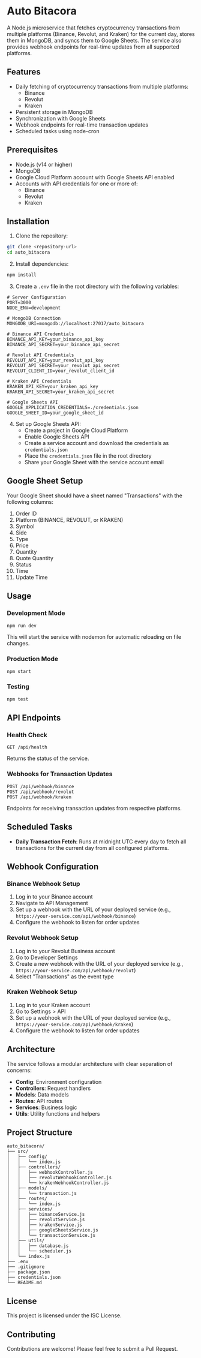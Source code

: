 # Auto Bitacora

A Node.js microservice that fetches cryptocurrency transactions from multiple platforms (Binance, Revolut, and Kraken) for the current day, stores them in MongoDB, and syncs them to Google Sheets. The service also provides webhook endpoints for real-time updates from all supported platforms.

## Features

- Daily fetching of cryptocurrency transactions from multiple platforms:
  - Binance
  - Revolut
  - Kraken
- Persistent storage in MongoDB
- Synchronization with Google Sheets
- Webhook endpoints for real-time transaction updates
- Scheduled tasks using node-cron

## Prerequisites

- Node.js (v14 or higher)
- MongoDB
- Google Cloud Platform account with Google Sheets API enabled
- Accounts with API credentials for one or more of:
  - Binance
  - Revolut
  - Kraken

## Installation

1. Clone the repository:
```bash
git clone <repository-url>
cd auto_bitacora
```

2. Install dependencies:
```bash
npm install
```

3. Create a `.env` file in the root directory with the following variables:
```
# Server Configuration
PORT=3000
NODE_ENV=development

# MongoDB Connection
MONGODB_URI=mongodb://localhost:27017/auto_bitacora

# Binance API Credentials
BINANCE_API_KEY=your_binance_api_key
BINANCE_API_SECRET=your_binance_api_secret

# Revolut API Credentials
REVOLUT_API_KEY=your_revolut_api_key
REVOLUT_API_SECRET=your_revolut_api_secret
REVOLUT_CLIENT_ID=your_revolut_client_id

# Kraken API Credentials
KRAKEN_API_KEY=your_kraken_api_key
KRAKEN_API_SECRET=your_kraken_api_secret

# Google Sheets API
GOOGLE_APPLICATION_CREDENTIALS=./credentials.json
GOOGLE_SHEET_ID=your_google_sheet_id
```

4. Set up Google Sheets API:
   - Create a project in Google Cloud Platform
   - Enable Google Sheets API
   - Create a service account and download the credentials as `credentials.json`
   - Place the `credentials.json` file in the root directory
   - Share your Google Sheet with the service account email

## Google Sheet Setup

Your Google Sheet should have a sheet named "Transactions" with the following columns:
1. Order ID
2. Platform (BINANCE, REVOLUT, or KRAKEN)
3. Symbol
4. Side
5. Type
6. Price
7. Quantity
8. Quote Quantity
9. Status
10. Time
11. Update Time

## Usage

### Development Mode

```bash
npm run dev
```

This will start the service with nodemon for automatic reloading on file changes.

### Production Mode

```bash
npm start
```

### Testing

```bash
npm test
```

## API Endpoints

### Health Check
```
GET /api/health
```
Returns the status of the service.

### Webhooks for Transaction Updates
```
POST /api/webhook/binance
POST /api/webhook/revolut
POST /api/webhook/kraken
```
Endpoints for receiving transaction updates from respective platforms.

## Scheduled Tasks

- **Daily Transaction Fetch**: Runs at midnight UTC every day to fetch all transactions for the current day from all configured platforms.

## Webhook Configuration

### Binance Webhook Setup
1. Log in to your Binance account
2. Navigate to API Management
3. Set up a webhook with the URL of your deployed service (e.g., `https://your-service.com/api/webhook/binance`)
4. Configure the webhook to listen for order updates

### Revolut Webhook Setup
1. Log in to your Revolut Business account
2. Go to Developer Settings
3. Create a new webhook with the URL of your deployed service (e.g., `https://your-service.com/api/webhook/revolut`)
4. Select "Transactions" as the event type

### Kraken Webhook Setup
1. Log in to your Kraken account
2. Go to Settings > API
3. Set up a webhook with the URL of your deployed service (e.g., `https://your-service.com/api/webhook/kraken`)
4. Configure the webhook to listen for order updates

## Architecture

The service follows a modular architecture with clear separation of concerns:

- **Config**: Environment configuration
- **Controllers**: Request handlers
- **Models**: Data models
- **Routes**: API routes
- **Services**: Business logic
- **Utils**: Utility functions and helpers

## Project Structure

```
auto_bitacora/
├── src/
│   ├── config/
│   │   └── index.js
│   ├── controllers/
│   │   ├── webhookController.js
│   │   ├── revolutWebhookController.js
│   │   └── krakenWebhookController.js
│   ├── models/
│   │   └── transaction.js
│   ├── routes/
│   │   └── index.js
│   ├── services/
│   │   ├── binanceService.js
│   │   ├── revolutService.js
│   │   ├── krakenService.js
│   │   ├── googleSheetsService.js
│   │   └── transactionService.js
│   ├── utils/
│   │   ├── database.js
│   │   └── scheduler.js
│   └── index.js
├── .env
├── .gitignore
├── package.json
├── credentials.json
└── README.md
```

## License

This project is licensed under the ISC License.

## Contributing

Contributions are welcome! Please feel free to submit a Pull Request. 